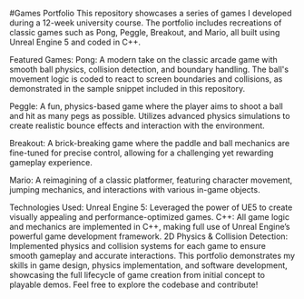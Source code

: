 
#Games Portfolio 
This repository showcases a series of games I developed during a 12-week university course. The portfolio includes recreations of classic games such as Pong, Peggle, Breakout, and Mario, all built using Unreal Engine 5 and coded in C++.

Featured Games:
Pong: A modern take on the classic arcade game with smooth ball physics, collision detection, and boundary handling. The ball's movement logic is coded to react to screen boundaries and collisions, as demonstrated in the sample snippet included in this repository.

Peggle: A fun, physics-based game where the player aims to shoot a ball and hit as many pegs as possible. Utilizes advanced physics simulations to create realistic bounce effects and interaction with the environment.

Breakout: A brick-breaking game where the paddle and ball mechanics are fine-tuned for precise control, allowing for a challenging yet rewarding gameplay experience.

Mario: A reimagining of a classic platformer, featuring character movement, jumping mechanics, and interactions with various in-game objects.

Technologies Used:
Unreal Engine 5: Leveraged the power of UE5 to create visually appealing and performance-optimized games.
C++: All game logic and mechanics are implemented in C++, making full use of Unreal Engine’s powerful game development framework.
2D Physics & Collision Detection: Implemented physics and collision systems for each game to ensure smooth gameplay and accurate interactions.
This portfolio demonstrates my skills in game design, physics implementation, and software development, showcasing the full lifecycle of game creation from initial concept to playable demos. Feel free to explore the codebase and contribute!
